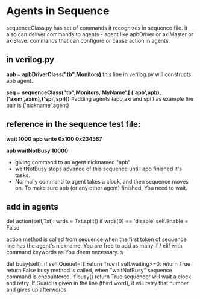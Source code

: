 
# Agents in Sequence

sequenceClass.py has set of commands it recognizes in sequence file.
it also can deliver commands to agents - agent like apbDriver or axiMaster or axiSlave.
commands that can configure or cause action in agents.

## in verilog.py

**apb = apbDriverClass("tb",Monitors)**
this line in verilog.py will  constructs apb agent.

**seq = sequenceClass("tb",Monitors,'MyName',[ ('apb',apb), ('axim',axim),('spi',spi)])**
#adding agents (apb,axi and spi ) as example
the pair is ('nickname',agent)

## reference in the sequence test  file:

**wait 1000**
**apb write 0x100 0x234567**

**apb waitNotBusy 10000**

-  giving command to an agent nicknamed "apb"
-   waitNotBusy stops advance of this sequence untill apb finished it's tasks.
-  Normally command to agent takes a clock, and then sequence moves on. To make sure apb (or any other agent) finished, You need to wait.

## add in agents

def action(self,Txt):
    wrds = Txt.split()
    if wrds[0] == 'disable'
        self.Enable = False

action method is called from sequence when the first token of sequence line has the agent's nickname. You are free to add as many if / elif with command keywords as You deem necessary.  s

def busy(self):
    if self.Queue!=[]: return True
    if self.waiting>=0: return True
    return False
busy method is called, when "waitNotBusy" sequence command is encountered. if busy() return True
sequencer will wait a clock and retry. If Guard is given in the line (third word), it will retry that number and gives up afterwords.



